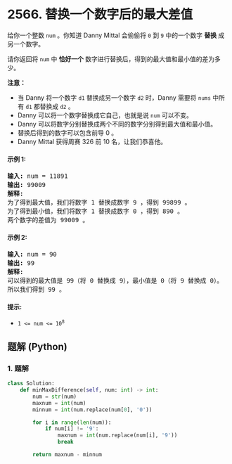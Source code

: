 # 2566. 替换一个数字后的最大差值
给你一个整数 `num` 。你知道 Danny Mittal 会偷偷将 `0` 到 `9` 中的一个数字 **替换** 成另一个数字。

请你返回将 `num` 中 **恰好一个** 数字进行替换后，得到的最大值和最小值的差为多少。

**注意：**

* 当 Danny 将一个数字 `d1` 替换成另一个数字 `d2` 时，Danny 需要将 `nums` 中所有 `d1` 都替换成 `d2` 。
* Danny 可以将一个数字替换成它自己，也就是说 `num` 可以不变。
* Danny 可以将数字分别替换成两个不同的数字分别得到最大值和最小值。
* 替换后得到的数字可以包含前导 0 。
* Danny Mittal 获得周赛 326 前 10 名，让我们恭喜他。

#### 示例 1:
<pre>
<strong>输入:</strong> num = 11891
<strong>输出:</strong> 99009
<strong>解释:</strong>
为了得到最大值，我们将数字 1 替换成数字 9 ，得到 99899 。
为了得到最小值，我们将数字 1 替换成数字 0 ，得到 890 。
两个数字的差值为 99009 。
</pre>

#### 示例 2:
<pre>
<strong>输入:</strong> num = 90
<strong>输出:</strong> 99
<strong>解释:</strong>
可以得到的最大值是 99（将 0 替换成 9），最小值是 0（将 9 替换成 0）。
所以我们得到 99 。
</pre>

#### 提示:
* <code>1 <= num <= 10<sup>8</sup></code>

## 题解 (Python)

### 1. 题解
```Python
class Solution:
    def minMaxDifference(self, num: int) -> int:
        num = str(num)
        maxnum = int(num)
        minnum = int(num.replace(num[0], '0'))

        for i in range(len(num)):
            if num[i] != '9':
                maxnum = int(num.replace(num[i], '9'))
                break

        return maxnum - minnum
```
